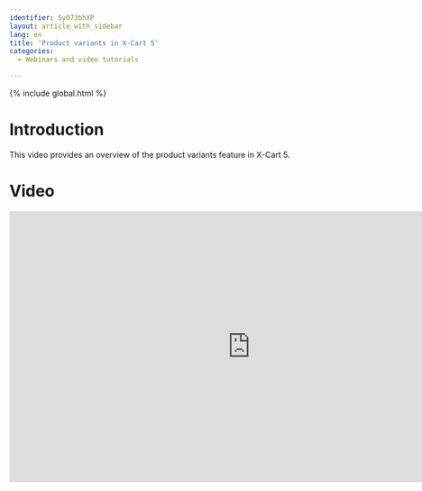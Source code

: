 ```yaml
---
identifier: SyO73bhXP
layout: article_with_sidebar
lang: en
title: 'Product variants in X-Cart 5'
categories:
  - Webinars and video tutorials

---
```


{% include global.html %}

# Introduction

This video provides an overview of the product variants feature in X-Cart 5.

# Video

<iframe class="youtube-player" type="text/html" style="width: 853px; height: 480px" src="http://www.youtube.com/embed/bdzNYo4grnw" frameborder="0"></iframe>
